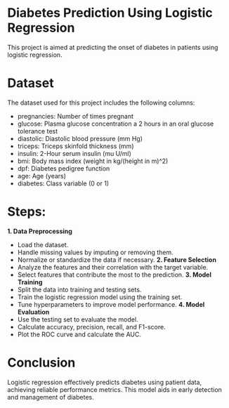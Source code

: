 # Diabetes Prediction Using Logistic Regression

This project is aimed at predicting the onset of diabetes in patients using logistic regression.

# Dataset

The dataset used for this project includes the following columns:
- pregnancies: Number of times pregnant
- glucose: Plasma glucose concentration a 2 hours in an oral glucose tolerance test
- diastolic: Diastolic blood pressure (mm Hg)
- triceps: Triceps skinfold thickness (mm)
- insulin: 2-Hour serum insulin (mu U/ml)
- bmi: Body mass index (weight in kg/(height in m)^2)
- dpf: Diabetes pedigree function
- age: Age (years)
- diabetes: Class variable (0 or 1)

# Steps:

**1. Data Preprocessing**
- Load the dataset.
- Handle missing values by imputing or removing them.
- Normalize or standardize the data if necessary.
**2. Feature Selection**
- Analyze the features and their correlation with the target variable.
- Select features that contribute the most to the prediction.
**3. Model Training**
- Split the data into training and testing sets.
- Train the logistic regression model using the training set.
- Tune hyperparameters to improve model performance.
**4. Model Evaluation**
- Use the testing set to evaluate the model.
- Calculate accuracy, precision, recall, and F1-score.
- Plot the ROC curve and calculate the AUC.

# Conclusion

Logistic regression effectively predicts diabetes using patient data, achieving reliable performance metrics. This model aids in early detection and management of diabetes.
